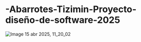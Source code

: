 # -Abarrotes-Tizimin-Proyecto-diseño-de-software-2025
![Image 15 abr 2025, 11_20_02](https://github.com/user-attachments/assets/783f4fb5-9c11-4f32-b1bb-5f686e9173ff)
